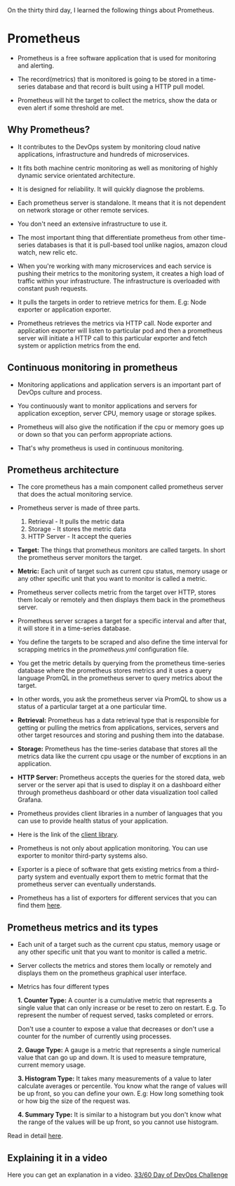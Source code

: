 On the thirty third day, I learned the following things about Prometheus.

# Prometheus

- Prometheus is a free software application that is used for monitoring and alerting.

- The record(metrics) that is monitored is going to be stored in a time-series database and that record is built using a HTTP pull model.

- Prometheus will hit the target to collect the metrics, show the data or even alert if some threshold are met.

## Why Prometheus?

- It contributes to the DevOps system by monitoring cloud native applications, infrastructure and hundreds of microservices.

- It fits both machine centric monitoring as well as monitoring of highly dynamic service orientated architecture.

- It is designed for reliability. It will quickly diagnose the problems.

- Each prometheus server is standalone. It means that it is not dependent on network storage or other remote services.

- You don't need an extensive infrastructure to use it.

- The most important thing that differentiate prometheus from other time-series databases is that it is pull-based tool unlike nagios, amazon cloud watch, new relic etc.

- When you're working with many microservices and each service is pushing their metrics to the monitoring system, it creates a high load of traffic within your infrastructure. The infrastructure is overloaded with constant push requests.

- It pulls the targets in order to retrieve metrics for them. E.g: Node exporter or application exporter.

- Prometheus retrieves the metrics via HTTP call. Node exporter and application exporter will listen to particular pod and then a prometheus server will initiate a HTTP call to this particular exporter and fetch system or appliction metrics from the end.

## Continuous monitoring in prometheus

- Monitoring applications and application servers is an important part of DevOps culture and process.

- You continuously want to monitor applications and servers for application exception, server CPU, memory usage or storage spikes.

- Prometheus will also give the notification if the cpu or memory goes up or down so that you can perform appropriate actions.

- That's why prometheus is used in continuous monitoring.

## Prometheus architecture

- The core prometheus has a main component called prometheus server that does the actual monitoring service.

- Prometheus server is made of three parts.

    1. Retrieval - It pulls the metric data
    2. Storage - It stores the metric data
    3. HTTP Server - It accept the queries

- **Target:** The things that prometheus monitors are called targets. In short the prometheus server monitors the target.

- **Metric:** Each unit of target such as current cpu status, memory usage or any other specific unit that you want to monitor is called a metric.

- Prometheus server collects metric from the target over HTTP, stores them localy or remotely and then displays them back in the prometheus server.

- Prometheus server scrapes a target for a specific interval and after that, it will store it in a time-series database.

- You define the targets to be scraped and also define the time interval for scrapping metrics in the *prometheus.yml* configuration file.

- You get the metric details by querying from the prometheus time-series database where the prometheus stores metrics and it uses a query language PromQL in the prometheus server to query metrics about the target.

- In other words, you ask the prometheus server via PromQL to show us a status of a particular target at a one particular time.

- **Retrieval:** Prometheus has a data retrieval type that is responsible for getting or pulling the metrics from applications, services, servers and other target resources and storing and pushing them into the database.

- **Storage:** Prometheus has the time-series database that stores all the metrics data like the current cpu usage or the number of excptions in an application.

- **HTTP Server:** Prometheus accepts the queries for the stored data, web server or the server api that is used to display it on a dashboard either through prometheus dashboard or other data visualization tool called Grafana.

- Prometheus provides client libraries in a number of languages that you can use to provide health status of your application.

- Here is the link of the [client library](https://prometheus.io/docs/instrumenting/clientlibs/).

- Prometheus is not only about application monitoring. You can use exporter to monitor third-party systems also.

- Exporter is a piece of software that gets existing metrics from a third-party system and eventually export them to metric format that the prometheus server can eventually understands.

- Prometheus has a list of exporters for different services that you can find them [here](https://prometheus.io/docs/instrumenting/exporters/).

## Prometheus metrics and its types

- Each unit of a target such as the current cpu status, memory usage or any other specific unit that you want to monitor is called a metric.

- Server collects the metrics and stores them locally or remotely and displays them on the prometheus graphical user interface.

- Metrics has four different types

    **1. Counter Type:** A counter is a cumulative metric that represents a single value that can only increase or be reset to zero on restart. E.g. To represent the number of request served, tasks completed or errors. 
    
    Don't use a counter to expose a value that decreases or don't use a counter for the number of currently using processes.

    **2. Gauge Type:** A gauge is a metric that represents a single numerical value that can go up and down. It is used to measure temprature, current memory usage.

    **3. Histogram Type:** It takes many measurements of a value to later calculate averages or percentile. You know what the range of values will be up front, so you can define your own. E.g: How long something took or how big the size of the request was.

    **4. Summary Type:** It is similar to a histogram but you don't know what the range of the values will be up front, so you cannot use histogram.

Read in detail [here](https://prometheus.io/docs/concepts/metric_types/).

## **Explaining it in a video**

Here you can get an explanation in a video. [33/60 Day of DevOps Challenge]()